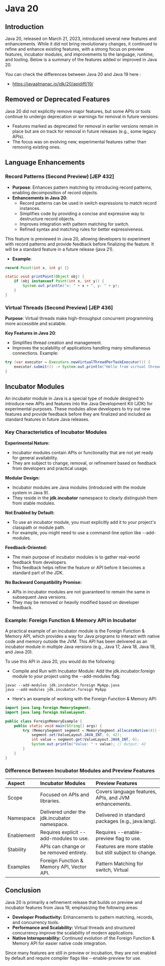 # Java 20

## Introduction

Java 20, released on March 21, 2023, introduced several new features and enhancements. 
While it did not bring revolutionary changes, it continued to refine and enhance existing features, 
with a strong focus on preview features, incubator modules, and improvements to the language, runtime, and tooling. 
Below is a summary of the features added or improved in Java 20.

You can check the differences between Java 20 and Java 19 here : 
- https://javaalmanac.io/jdk/20/apidiff/19/

## Removed or Deprecated Features

Java 20 did not explicitly remove major features, but some APIs or tools continue to undergo deprecation or warnings for removal in future versions:
- Features marked as deprecated for removal in earlier versions remain in place but are on track for removal in future releases (e.g., some legacy APIs).
- The focus was on evolving new, experimental features rather than removing existing ones.

## Language Enhancements

### Record Patterns (Second Preview) [JEP 432]

- **Purpose**: Enhances pattern matching by introducing record patterns, enabling decomposition of record objects.
- **Enhancements in Java 20**:
  - Record patterns can be used in switch expressions to match record instances.
  - Simplifies code by providing a concise and expressive way to destructure record objects.
  - Improves integration with pattern matching for switch.
  - Refined syntax and matching rules for better expressiveness.

This feature is previewed in Java 20, allowing developers to experiment with record patterns and provide feedback before finalizing the feature.
It will be a standard feature in a future release (java 21).

- **Example**:
```java
record Point(int x, int y) {}

static void printPoint(Object obj) {
    if (obj instanceof Point(int x, int y)) {
        System.out.println("x: " + x + ", y: " + y);
    }
}

```

### Virtual Threads (Second Preview) [JEP 436]

**Purpose**: Virtual threads make high-throughput concurrent programming more accessible and scalable.

**Key Features in Java 20**:
- Simplifies thread creation and management.
- Improves the scalability of applications handling many simultaneous connections.
Example:
```java
try (var executor = Executors.newVirtualThreadPerTaskExecutor()) {
    executor.submit(() -> System.out.println("Hello from virtual thread!"));
}
```

## Incubator Modules

An incubator module in Java is a special type of module designed to introduce new APIs and features into 
the Java Development Kit (JDK) for experimental purposes. 
These modules allow developers to try out new features and provide feedback before they are finalized and 
included as standard features in future Java releases.

### Key Characteristics of Incubator Modules

**Experimental Nature:**
- Incubator modules contain APIs or functionality that are not yet ready for general availability.
- They are subject to change, removal, or refinement based on feedback from developers and practical usage.

**Modular Design:**
- Incubator modules are Java modules (introduced with the module system in Java 9).
- They reside in the **jdk.incubator** namespace to clearly distinguish them from stable modules.

**Not Enabled by Default:**
- To use an incubator module, you must explicitly add it to your project's classpath or module path.
- For example, you might need to use a command-line option like --add-modules.
  
**Feedback-Oriented:**
- The main purpose of incubator modules is to gather real-world feedback from developers.
- This feedback helps refine the feature or API before it becomes a standard part of the JDK.

**No Backward Compatibility Promise:**
- APIs in incubator modules are not guaranteed to remain the same in subsequent Java versions.
- They may be removed or heavily modified based on developer feedback.

### Example: Foreign Function & Memory API in Incubator

A practical example of an incubator module is the Foreign Function & Memory API, which provides a way for Java programs to interact with native code and memory outside the JVM. 
This API has been delivered as an incubator module in multiple Java versions (e.g., Java 17, Java 18, Java 19, and Java 20).

To use this API in Java 20, you would do the following:

- Compile and Run with Incubator Module: Add the jdk.incubator.foreign module to your project using the --add-modules flag:
```shell
javac --add-modules jdk.incubator.foreign MyApp.java
java --add-modules jdk.incubator.foreign MyApp
```

- Here's an example of working with the Foreign Function & Memory API:
```java
import java.lang.foreign.MemorySegment;
import java.lang.foreign.ValueLayout;

public class ForeignMemoryExample {
    public static void main(String[] args) {
        try (MemorySegment segment = MemorySegment.allocateNative(4)) {
            segment.set(ValueLayout.JAVA_INT, 0, 42);
            int value = segment.get(ValueLayout.JAVA_INT, 0);
            System.out.println("Value: " + value); // Output: 42
        }
    }
}
```

### Difference Between Incubator Modules and Preview Features
|Aspect|Incubator Modules|Preview Features|
|:----|:----|:----|
|Scope|Focused on APIs and libraries.|Covers language features, APIs, and JVM enhancements.|
|Namespace|Delivered under the jdk.incubator namespace.|Delivered in standard packages (e.g., java.lang).|
|Enablement|Requires explicit --add-modules to use.|Requires --enable-preview flag to use.|
|Stability|APIs can change or be removed entirely.|Features are more stable but still subject to change.|
|Examples|Foreign Function & Memory API, Vector API.|Pattern Matching for switch, Virtual|

## Conclusion
Java 20 is primarily a refinement release that builds on preview and incubator features from Java 19, emphasizing the following areas:

- **Developer Productivity:** Enhancements to pattern matching, records, and concurrency tools.
- **Performance and Scalability:** Virtual threads and structured concurrency improve the scalability of modern applications.
- **Native Interoperability:** Continued evolution of the Foreign Function & Memory API for easier native code integration.

Since many features are still in preview or incubation, they are not enabled by default and require compiler flags like --enable-preview for use.